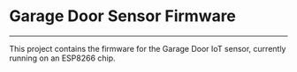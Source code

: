 # Garage Door Sensor Firmware
---

This project contains the firmware for the Garage Door IoT sensor, currently running on an ESP8266 chip.


